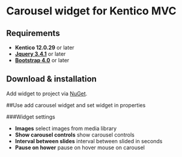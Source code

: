 # Carousel widget for Kentico MVC

## Requirements
* **Kentico 12.0.29** or later
* **[Jquery 3.4.1](https://jquery.com/download/)** or later
* **[Bootstrap 4.0](https://getbootstrap.com/docs/4.3/getting-started/download/)** or later

## Download & installation
Add widget to project via [NuGet](https://www.nuget.org/packages/FLS.Kentico.MvcWidget.Carousel).

##Use
add carousel widget and set widget in properties

###Widget settings
* **Images** select images from media library
* **Show carousel controls** show carousel controls
* **Interval between slides** interval between slided in seconds
* **Pause on hower** pause on hover mouse on carousel




